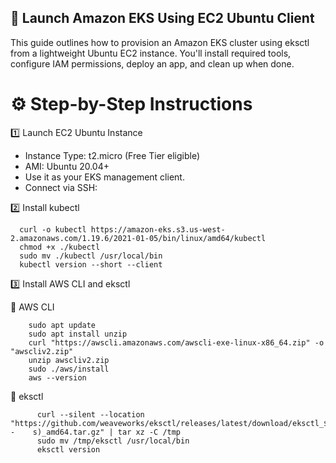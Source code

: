 ##  🚀 Launch Amazon EKS Using EC2 Ubuntu Client

This guide outlines how to provision an Amazon EKS cluster using eksctl from a lightweight Ubuntu EC2 instance. You'll install required tools, configure IAM permissions, deploy an app, and clean up when done.

# ⚙️ Step-by-Step Instructions
1️⃣ Launch EC2 Ubuntu Instance
- Instance Type: t2.micro (Free Tier eligible)
- AMI: Ubuntu 20.04+
- Use it as your EKS management client.
- Connect via SSH:

2️⃣ Install kubectl

      curl -o kubectl https://amazon-eks.s3.us-west-2.amazonaws.com/1.19.6/2021-01-05/bin/linux/amd64/kubectl
      chmod +x ./kubectl
      sudo mv ./kubectl /usr/local/bin
      kubectl version --short --client

3️⃣ Install AWS CLI and eksctl

🔹 AWS CLI

        
        sudo apt update
        sudo apt install unzip
        curl "https://awscli.amazonaws.com/awscli-exe-linux-x86_64.zip" -o "awscliv2.zip"
        unzip awscliv2.zip
        sudo ./aws/install
        aws --version
🔹 eksctl
         
          curl --silent --location "https://github.com/weaveworks/eksctl/releases/latest/download/eksctl_$(uname -    s)_amd64.tar.gz" | tar xz -C /tmp
          sudo mv /tmp/eksctl /usr/local/bin
          eksctl version








